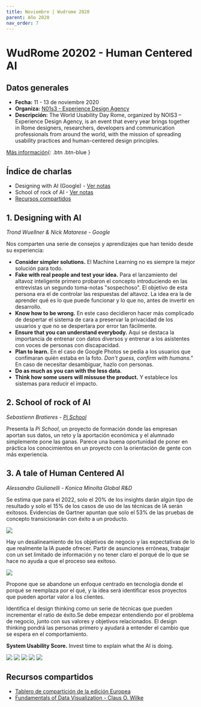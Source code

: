 ```yaml
---
title: Noviembre | Wudrome 2020
parent: Año 2020
nav_order: 7
---
```


# WudRome 20202 - Human Centered AI

## Datos generales
* **Fecha:** 11 - 13 de noviembre 2020
* **Organiza:** [N01s3 - Experience Design Agency](https://ixda.org/)
* **Descripción:** The World Usability Day Rome, organized by NOIS3 – Experience Design Agency, is an event that every year brings together in Rome designers, researchers, developers and communication professionals from around the world, with the mission of spreading usability practices and human-centered design principles.

[Más información](https://www.wudrome.it/en/){: .btn  .btn-blue }

## Índice de charlas
* Designing with AI (Google) - [Ver notas](#1-designing-with-ai)
* School of rock of AI - [Ver notas](#2-school-of-rick-of-ai)
* [Recursos compartidos](#recursos-compartidos)

## 1. Designing with AI
*Trond Wuellner & Nick Matarese - Google*

Nos comparten una serie de consejos y aprendizajes que han tenido desde su experiencia:

* **Consider simpler solutions.** El Machine Learning no es siempre la mejor solución para todo.
* **Fake with real people and test your idea.** Para el lanzamiento del altavoz inteligente primero probaron el concepto introduciendo en las entrevistas un segundo toma-notas "sospechoso". El objetivo de esta persona era el de controlar las respuestas del altavoz. La idea era la de aprender qué es lo que puede funcionar y lo que no, antes de invertir en desarrollo.
* **Know how to be wrong.** En este caso decidieron hacer más complicado de despertar el sistema de cara a preservar la privacidad de los usuarios y que no se despertara por error tan fácilmente.
* **Ensure that you can understand everybody.** Aquí se destaca la importancia de entrenar con datos diversos y entrenar a los asistentes con voces de personas con discapacidad.
* **Plan to learn.** En el caso de Google Photos se pedía a los usuarios que confimaran quién estaba en la foto. *Don't guess, confirm with humans."* En caso de necesitar desambiguar, hazlo con personas.
* **Do as much as you can with the less data.**
* **Think how some users will missuse the product.** Y establece los sistemas para reducir el impacto.

## 2. School of rock of AI
*Sebastienn Bratieres - [Pi School](https://picampus-school.com/programme/school-of-ai/)*

Presenta la *Pi School*, un proyecto de formación donde las empresan aportan sus datos, un reto y la aportación económica y el alumnado simplemente pone las ganas. Parece una buena oportunidad de poner en práctica los conocimientos en un proyecto con la orientación de gente con más experiencia.

## 3. A tale of Human Centered AI
*Alessandro Giulianelli - Konica Minolta Global R&D*

Se estima que para el 2022, solo el 20% de los insights darán algún tipo de resultado y solo el 15% de los casos de uso de las técnicas de IA serán exitosos. Evidencias de Gartner apuntan que solo el 53% de las pruebas de concepto transicionarán con éxito a un producto.

![](img/2011_wudrome_tale1.png)

Hay un desalineamiento de los objetivos de negocio y las expectativas de lo que realmente la IA puede ofrecer. Partir de asunciones erróneas, trabajar con un set limitado de información y no tener claro el porqué de lo que se hace no ayuda a que el proceso sea exitoso.

![](img/2011_wudrome_tale2.png)

Propone que se abandone un enfoque centrado en tecnología donde el porqué se reemplaza por el qué, y la idea será identificar esos proyectos que pueden aportar valor a los clientes.

 Identifica el design thinking como un serie de técnicas que pueden incrementar el ratio de éxito.Se debe empezar entendiendo por el problema de negocio, junto con sus valores y objetivos relacionados. El design thinking pondrá las personas primero y ayudará a entender el cambio que se espera en el comportamiento.

**System Usability Score.** Invest time  to explain what the AI is doing.

![](img/2011_wudrome_tale3.png)
![](img/2011_wudrome_tale4.png)
![](img/2011_wudrome_tale5.png)
![](img/2011_wudrome_tale6.png)
![](img/2011_wudrome_tale7.png)

## Recursos compartidos
* [Tablero de compartición de la edición Europea](https://miro.com/app/board/o9J_koNYWFs=/)
* [Fundamentals of Data Visualization - Claus O. Wilke](https://clauswilke.com/dataviz/index.html)
